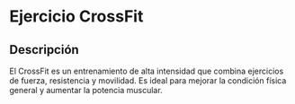 # Ejercicio CrossFit

## Descripción
El CrossFit es un entrenamiento de alta intensidad que combina ejercicios de fuerza, resistencia y movilidad. Es ideal para mejorar la condición física general y aumentar la potencia muscular.